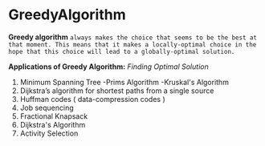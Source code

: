 # GreedyAlgorithm
**Greedy algorithm**     `always makes the choice that seems to be the best at that moment. This means that it makes a locally-optimal choice in the hope that this choice will lead to a globally-optimal solution.`

**Applications of Greedy Algorithm:**
_Finding Optimal Solution_
1. Minimum Spanning Tree 
       -Prims Algorithm
       -Kruskal's Algorithm
2. Dijkstra’s algorithm for shortest paths from a single source
3. Huffman codes ( data-compression codes )
4. Job sequencing
5. Fractional Knapsack
6. Dijkstra's Algorithm
7. Activity Selection
